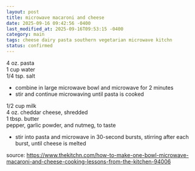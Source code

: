 ```yaml
---
layout: post
title: microwave macaroni and cheese
date: 2025-09-16 09:42:56 -0400
last_modified_at: 2025-09-16T09:53:15 -0400
category: main
tags: cheese dairy pasta southern vegetarian microwave kitchn
status: confirmed
---
```


4 oz. pasta  
1 cup water  
1/4 tsp. salt  
* combine in large microwave bowl and microwave for 2 minutes
* stir and continue microwaving until pasta is cooked

1/2 cup milk  
4 oz. cheddar cheese, shredded  
1 tbsp. butter  
pepper, garlic powder, and nutmeg, to taste  
* stir into pasta and microwave in 30-second bursts, stirring after each burst,
  until cheese is melted

source: <https://www.thekitchn.com/how-to-make-one-bowl-microwave-macaroni-and-cheese-cooking-lessons-from-the-kitchen-94006>
